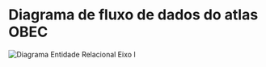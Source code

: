 # Diagrama de fluxo de dados do atlas OBEC

![Diagrama Entidade Relacional Eixo I](https://github.com/dlazarosps/atlasOBEC/blob/master/data/docs/diagram_atlas_obec.png)
